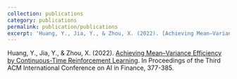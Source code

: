 ```yaml
---
collection: publications
category: publications
permalink: publication/publications
excerpt: 'Huang, Y., Jia, Y., & Zhou, X. (2022). [Achieving Mean–Variance Efficiency by Continuous-Time Reinforcement Learning](https://www.columbia.edu/~xz2574/download/HJZ2.pdf). In Proceedings of the Third ACM International Conference on AI in Finance, 377-385.'
---
```


Huang, Y., Jia, Y., & Zhou, X. (2022). [Achieving Mean–Variance Efficiency by Continuous-Time Reinforcement Learning](https://www.columbia.edu/~xz2574/download/HJZ2.pdf). In Proceedings of the Third ACM International Conference on AI in Finance, 377-385.
